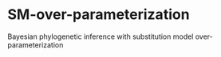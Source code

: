 # SM-over-parameterization
Bayesian phylogenetic inference with substitution model over-parameterization
